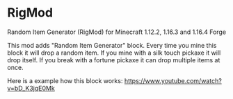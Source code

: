 # RigMod
Random Item Generator (RigMod) for Minecraft 1.12.2, 1.16.3 and 1.16.4 Forge

This mod adds "Random Item Generator" block. Every time you mine this block it will drop a random item. If you mine with a silk touch pickaxe it will drop itself. If you break with a fortune pickaxe it can drop multiple items at once.

Here is a example how this block works: https://www.youtube.com/watch?v=bD_K3jqE0Mk
